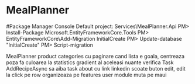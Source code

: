 # MealPlanner

#Package Manager Console
Default project: Services\MealPlanner.Api
PM> Install-Package Microsoft.EntityFrameworkCore.Tools
PM> EntityFrameworkCore\Add-Migration InitialCreate
PM> Update-database "InitialCreate"
PM> Script-migration





MealPlanner
product categories cu paginare
cand lista  e goala, centreaza poza
fa culoarea la statistics gradient al aceleasi nuante
verifica  Task AddRecipeAsync sa aiba task
about cu link linkedin
scoate buton edit, edit la click pe row
organizeaza pe features
user module
muta pe maui

